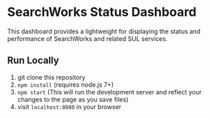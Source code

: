 # SearchWorks Status Dashboard
This dashboard provides a lightweight for displaying the status and performance of SearchWorks and related SUL services.

## Run Locally
1. git clone this repository
1. `npm install` (requires node.js 7+)
1. `npm start` (This will run the development server and reflect your changes to the page as you save files)
1. visit `localhost:8080` in your browser
